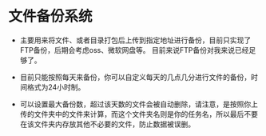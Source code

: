 # 文件备份系统

- 主要用来将文件、或者目录打包后上传到指定地址进行备份，目前只实现了FTP备份，后期会考虑oss、微软网盘等。  目前来说FTP备份对我来说已经足够了。

- 目前只能按照每天来备份，你可以自定义每天的几点几分进行文件的备份，时间格式为24小时制。

- 可以设置最大备份数，超过该天数的文件会被自动删除，请注意，是按照你上传的文件夹中的文件来计算，而这个文件夹名则是你的任务名，所以最后不要在该文件夹内存放其他不必要的文件，防止数据被误删。
